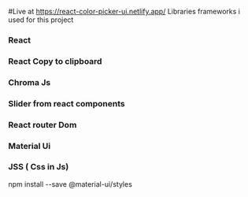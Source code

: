 #Live at https://react-color-picker-ui.netlify.app/
Libraries frameworks i used for this project
### React

### React Copy to clipboard

### Chroma Js

### Slider from react components

### React router Dom

### Material Ui

### JSS ( Css in Js) 
npm install --save @material-ui/styles 
